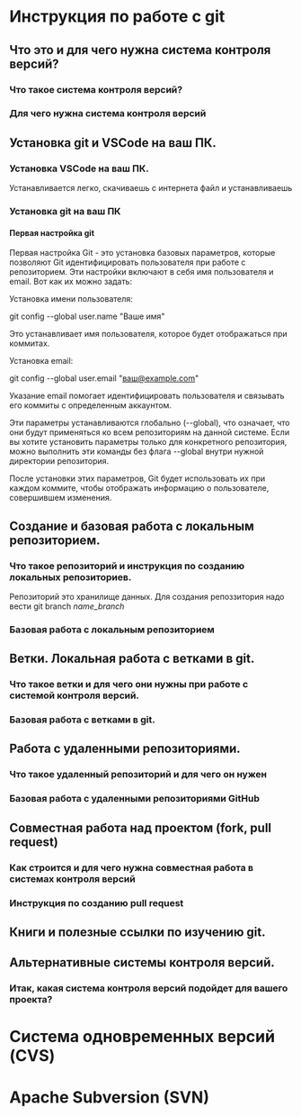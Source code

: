 # Инструкция по работе с git

## Что это и для чего нужна система контроля версий?

### Что такое система контроля версий?

### Для чего нужна система контроля версий

## Установка git и VSCode на ваш ПК.

### Установка VSCode на ваш ПК.
Устанавливается легко, скачиваешь с интернета файл и устанавливаешь 
### Установка git на ваш ПК

#### Первая настройка git

Первая настройка Git - это установка базовых параметров, которые позволяют Git идентифицировать пользователя при работе с репозиторием. Эти настройки включают в себя имя пользователя и email. Вот как их можно задать:

Установка имени пользователя:

git config --global user.name "Ваше имя"

Это устанавливает имя пользователя, которое будет отображаться при коммитах.

Установка email:

git config --global user.email "ваш@example.com"

Указание email помогает идентифицировать пользователя и связывать его коммиты с определенным аккаунтом.

Эти параметры устанавливаются глобально (--global), что означает, что они будут применяться ко всем репозиториям на данной системе. Если вы хотите установить параметры только для конкретного репозитория, можно выполнить эти команды без флага --global внутри нужной директории репозитория.

После установки этих параметров, Git будет использовать их при каждом коммите, чтобы отображать информацию о пользователе, совершившем изменения.

## Создание и базовая работа с локальным репозиторием.

### Что такое репозиторий и инструкция по созданию локальных репозиториев.
Репозиторий это хранилище данных. Для создания репоззитория надо вести git branch *name_branch*
### Базовая работа с локальным репозиторием

## Ветки. Локальная работа с ветками в git.

### Что такое ветки и для чего они нужны при работе с системой контроля версий.

### Базовая работа с ветками в git.

## Работа с удаленными репозиториями.

### Что такое удаленный репозиторий и для чего он нужен

### Базовая работа с удаленными репозиториями GitHub

## Совместная работа над проектом (fork, pull request)

### Как строится и для чего нужна совместная работа в системах контроля версий

### Инструкция по созданию pull request

## Книги и полезные ссылки по изучению git.

## Альтернативные системы контроля версий.

### Итак, какая система контроля версий подойдет для вашего проекта?

# Система одновременных версий (CVS)

# Apache Subversion (SVN)

